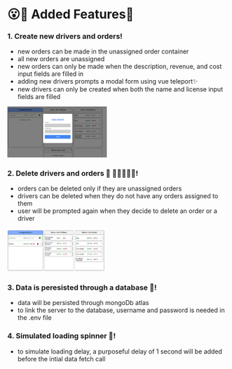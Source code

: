# 😮🎉 Added Features🎉

### 1. Create new drivers and orders!

*  new orders can be made in the unassigned order container
*  all new orders are unassigned
*  new orders can only be made when the description, revenue, and cost input fields are filled in
*  adding new drivers prompts a modal form using vue teleport✨
*  new drivers can only be created when both the name and license input fields are filled

<img src="./src/assets/add-driver-ui.png/" width="45%" title="hover text">


### 2. Delete drivers and orders 🚚 🧑🏻‍🤝‍🧑🏿!

* orders can be deleted only if they are unassigned orders
* drivers can be deleted when they do not have any orders assigned to them
* user will be prompted again when they decide to delete an order or a driver

<img src="./src/assets/delete-order-ui.png/" width="45%" title="hover text">


### 3. Data is peresisted through a database 💾!

* data will be persisted through mongoDb atlas 
* to link the server to the database, username and password is needed in the .env file

### 4. Simulated loading spinner 💫!

* to simulate loading delay, a purposeful delay of 1 second will be added before the intial data fetch call




